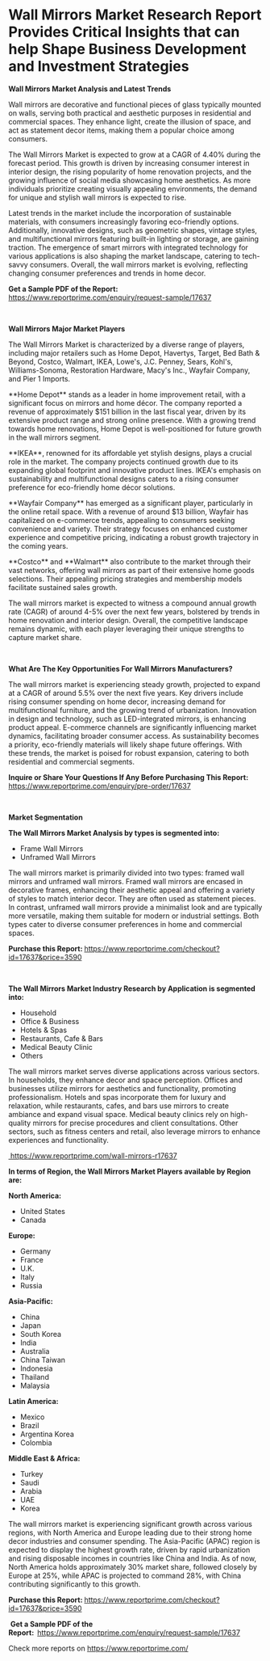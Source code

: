 <p><h1>Wall Mirrors Market Research Report Provides Critical Insights that can help Shape Business Development and Investment Strategies</h1></p><p><strong>Wall Mirrors Market Analysis and Latest Trends</strong></p>
<p><p>Wall mirrors are decorative and functional pieces of glass typically mounted on walls, serving both practical and aesthetic purposes in residential and commercial spaces. They enhance light, create the illusion of space, and act as statement decor items, making them a popular choice among consumers.</p><p>The Wall Mirrors Market is expected to grow at a CAGR of 4.40% during the forecast period. This growth is driven by increasing consumer interest in interior design, the rising popularity of home renovation projects, and the growing influence of social media showcasing home aesthetics. As more individuals prioritize creating visually appealing environments, the demand for unique and stylish wall mirrors is expected to rise. </p><p>Latest trends in the market include the incorporation of sustainable materials, with consumers increasingly favoring eco-friendly options. Additionally, innovative designs, such as geometric shapes, vintage styles, and multifunctional mirrors featuring built-in lighting or storage, are gaining traction. The emergence of smart mirrors with integrated technology for various applications is also shaping the market landscape, catering to tech-savvy consumers. Overall, the wall mirrors market is evolving, reflecting changing consumer preferences and trends in home decor.</p></p>
<p><strong>Get a Sample PDF of the Report:&nbsp;</strong> <a href="https://www.reportprime.com/enquiry/request-sample/17637?utm_campaign=2953&utm_medium=2&utm_source=Github&utm_content=ia&utm_term=18032025&utm_id=wall-mirrors">https://www.reportprime.com/enquiry/request-sample/17637</a></p>
<p>&nbsp;</p>
<p><strong>Wall Mirrors Major Market Players</strong></p>
<p><p>The Wall Mirrors Market is characterized by a diverse range of players, including major retailers such as Home Depot, Havertys, Target, Bed Bath & Beyond, Costco, Walmart, IKEA, Lowe's, J.C. Penney, Sears, Kohl's, Williams-Sonoma, Restoration Hardware, Macy's Inc., Wayfair Company, and Pier 1 Imports. </p><p>**Home Depot** stands as a leader in home improvement retail, with a significant focus on mirrors and home décor. The company reported a revenue of approximately $151 billion in the last fiscal year, driven by its extensive product range and strong online presence. With a growing trend towards home renovations, Home Depot is well-positioned for future growth in the wall mirrors segment.</p><p>**IKEA**, renowned for its affordable yet stylish designs, plays a crucial role in the market. The company projects continued growth due to its expanding global footprint and innovative product lines. IKEA's emphasis on sustainability and multifunctional designs caters to a rising consumer preference for eco-friendly home décor solutions.</p><p>**Wayfair Company** has emerged as a significant player, particularly in the online retail space. With a revenue of around $13 billion, Wayfair has capitalized on e-commerce trends, appealing to consumers seeking convenience and variety. Their strategy focuses on enhanced customer experience and competitive pricing, indicating a robust growth trajectory in the coming years.</p><p>**Costco** and **Walmart** also contribute to the market through their vast networks, offering wall mirrors as part of their extensive home goods selections. Their appealing pricing strategies and membership models facilitate sustained sales growth.</p><p>The wall mirrors market is expected to witness a compound annual growth rate (CAGR) of around 4-5% over the next few years, bolstered by trends in home renovation and interior design. Overall, the competitive landscape remains dynamic, with each player leveraging their unique strengths to capture market share.</p></p>
<p>&nbsp;</p>
<p><strong>What Are The Key Opportunities For Wall Mirrors Manufacturers?</strong></p>
<p><p>The wall mirrors market is experiencing steady growth, projected to expand at a CAGR of around 5.5% over the next five years. Key drivers include rising consumer spending on home decor, increasing demand for multifunctional furniture, and the growing trend of urbanization. Innovation in design and technology, such as LED-integrated mirrors, is enhancing product appeal. E-commerce channels are significantly influencing market dynamics, facilitating broader consumer access. As sustainability becomes a priority, eco-friendly materials will likely shape future offerings. With these trends, the market is poised for robust expansion, catering to both residential and commercial segments.</p></p>
<p><strong>Inquire or Share Your Questions If Any Before Purchasing This Report:</strong> <a href="https://www.reportprime.com/enquiry/pre-order/17637?utm_campaign=2953&utm_medium=2&utm_source=Github&utm_content=ia&utm_term=18032025&utm_id=wall-mirrors">https://www.reportprime.com/enquiry/pre-order/17637</a></p>
<p>&nbsp;</p>
<p><strong>Market Segmentation</strong></p>
<p><strong>The Wall Mirrors Market Analysis by types is segmented into:</strong></p>
<p><ul><li>Frame Wall Mirrors</li><li>Unframed Wall Mirrors</li></ul></p>
<p><p>The wall mirrors market is primarily divided into two types: framed wall mirrors and unframed wall mirrors. Framed wall mirrors are encased in decorative frames, enhancing their aesthetic appeal and offering a variety of styles to match interior decor. They are often used as statement pieces. In contrast, unframed wall mirrors provide a minimalist look and are typically more versatile, making them suitable for modern or industrial settings. Both types cater to diverse consumer preferences in home and commercial spaces.</p></p>
<p><strong>Purchase this Report:&nbsp;</strong><a href="https://www.reportprime.com/checkout?id=17637&price=3590&utm_campaign=2953&utm_medium=2&utm_source=Github&utm_content=ia&utm_term=18032025&utm_id=wall-mirrors">https://www.reportprime.com/checkout?id=17637&price=3590</a></p>
<p>&nbsp;</p>
<p><strong>The Wall Mirrors Market Industry Research by Application is segmented into:</strong></p>
<p><ul><li>Household</li><li>Office & Business</li><li>Hotels & Spas</li><li>Restaurants, Cafe & Bars</li><li>Medical Beauty Clinic</li><li>Others</li></ul></p>
<p><p>The wall mirrors market serves diverse applications across various sectors. In households, they enhance decor and space perception. Offices and businesses utilize mirrors for aesthetics and functionality, promoting professionalism. Hotels and spas incorporate them for luxury and relaxation, while restaurants, cafes, and bars use mirrors to create ambiance and expand visual space. Medical beauty clinics rely on high-quality mirrors for precise procedures and client consultations. Other sectors, such as fitness centers and retail, also leverage mirrors to enhance experiences and functionality.</p></p>
<p><a href="https://www.reportprime.com/wall-mirrors-r17637?utm_campaign=2953&utm_medium=2&utm_source=Github&utm_content=ia&utm_term=18032025&utm_id=wall-mirrors">&nbsp;https://www.reportprime.com/wall-mirrors-r17637</a></p>
<p><strong>In terms of Region, the Wall Mirrors Market Players available by Region are:</strong></p>
<p>
    <p> <strong> North America: </strong>
        <ul>
            <li>United States</li>
            <li>Canada</li>
        </ul>
        </p> 
    <p> <strong> Europe: </strong>
        <ul>
            <li>Germany</li>
            <li>France</li>
            <li>U.K.</li>
            <li>Italy</li>
            <li>Russia</li>
        </ul>
        </p> 
    <p> <strong> Asia-Pacific: </strong>
        <ul>
            <li>China</li>
            <li>Japan</li>
            <li>South Korea</li>
            <li>India</li>
            <li>Australia</li>
            <li>China Taiwan</li>
            <li>Indonesia</li>
            <li>Thailand</li>
            <li>Malaysia</li>
        </ul>
        </p> 
    <p> <strong> Latin America: </strong>
        <ul>
            <li>Mexico</li>
            <li>Brazil</li>
            <li>Argentina Korea</li>
            <li>Colombia</li>
        </ul>
        </p> 
    <p> <strong> Middle East & Africa: </strong>
        <ul>
            <li>Turkey</li>
            <li>Saudi</li>
            <li>Arabia</li>
            <li>UAE</li>
            <li>Korea</li>
        </ul>
    </p>
    </p>
<p><p>The wall mirrors market is experiencing significant growth across various regions, with North America and Europe leading due to their strong home decor industries and consumer spending. The Asia-Pacific (APAC) region is expected to display the highest growth rate, driven by rapid urbanization and rising disposable incomes in countries like China and India. As of now, North America holds approximately 30% market share, followed closely by Europe at 25%, while APAC is projected to command 28%, with China contributing significantly to this growth.</p></p>
<p><strong>Purchase this Report: </strong><a href="https://www.reportprime.com/checkout?id=17637&price=3590&utm_campaign=2953&utm_medium=2&utm_source=Github&utm_content=ia&utm_term=18032025&utm_id=wall-mirrors">https://www.reportprime.com/checkout?id=17637&price=3590</a></p>
<p>&nbsp;<strong>Get a Sample PDF of the Report:&nbsp;&nbsp;</strong><a href="https://www.reportprime.com/enquiry/request-sample/17637?utm_campaign=2953&utm_medium=2&utm_source=Github&utm_content=ia&utm_term=18032025&utm_id=wall-mirrors">https://www.reportprime.com/enquiry/request-sample/17637</a></p>
<p><strong></strong></p>
<p>Check more reports on <a href="https://www.reportprime.com/?utm_campaign=2953&utm_medium=2&utm_source=Github&utm_content=ia&utm_term=18032025&utm_id=wall-mirrors">https://www.reportprime.com/</a></p>